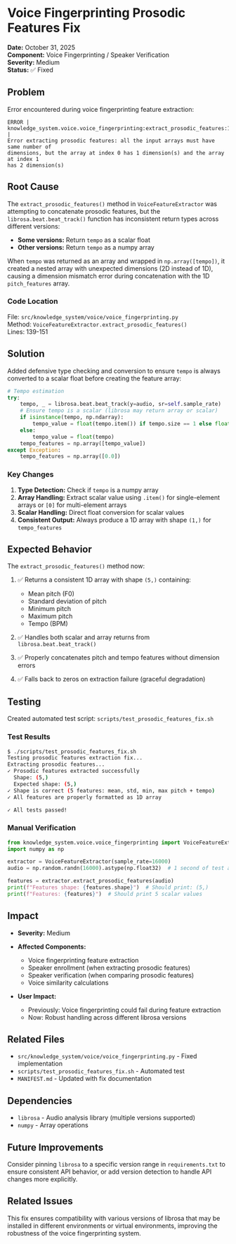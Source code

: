 # Voice Fingerprinting Prosodic Features Fix

**Date:** October 31, 2025  
**Component:** Voice Fingerprinting / Speaker Verification  
**Severity:** Medium  
**Status:** ✅ Fixed

## Problem

Error encountered during voice fingerprinting feature extraction:

```
ERROR | knowledge_system.voice.voice_fingerprinting:extract_prosodic_features:149 | 
Error extracting prosodic features: all the input arrays must have same number of 
dimensions, but the array at index 0 has 1 dimension(s) and the array at index 1 
has 2 dimension(s)
```

## Root Cause

The `extract_prosodic_features()` method in `VoiceFeatureExtractor` was attempting to concatenate prosodic features, but the `librosa.beat.beat_track()` function has inconsistent return types across different versions:

- **Some versions:** Return `tempo` as a scalar float
- **Other versions:** Return `tempo` as a numpy array

When `tempo` was returned as an array and wrapped in `np.array([tempo])`, it created a nested array with unexpected dimensions (2D instead of 1D), causing a dimension mismatch error during concatenation with the 1D `pitch_features` array.

### Code Location

File: `src/knowledge_system/voice/voice_fingerprinting.py`  
Method: `VoiceFeatureExtractor.extract_prosodic_features()`  
Lines: 139-151

## Solution

Added defensive type checking and conversion to ensure `tempo` is always converted to a scalar float before creating the feature array:

```python
# Tempo estimation
try:
    tempo, _ = librosa.beat.beat_track(y=audio, sr=self.sample_rate)
    # Ensure tempo is a scalar (librosa may return array or scalar)
    if isinstance(tempo, np.ndarray):
        tempo_value = float(tempo.item()) if tempo.size == 1 else float(tempo[0])
    else:
        tempo_value = float(tempo)
    tempo_features = np.array([tempo_value])
except Exception:
    tempo_features = np.array([0.0])
```

### Key Changes

1. **Type Detection:** Check if `tempo` is a numpy array
2. **Array Handling:** Extract scalar value using `.item()` for single-element arrays or `[0]` for multi-element arrays
3. **Scalar Handling:** Direct float conversion for scalar values
4. **Consistent Output:** Always produce a 1D array with shape `(1,)` for `tempo_features`

## Expected Behavior

The `extract_prosodic_features()` method now:

1. ✅ Returns a consistent 1D array with shape `(5,)` containing:
   - Mean pitch (F0)
   - Standard deviation of pitch
   - Minimum pitch
   - Maximum pitch
   - Tempo (BPM)

2. ✅ Handles both scalar and array returns from `librosa.beat.beat_track()`
3. ✅ Properly concatenates pitch and tempo features without dimension errors
4. ✅ Falls back to zeros on extraction failure (graceful degradation)

## Testing

Created automated test script: `scripts/test_prosodic_features_fix.sh`

### Test Results

```bash
$ ./scripts/test_prosodic_features_fix.sh
Testing prosodic features extraction fix...
Extracting prosodic features...
✓ Prosodic features extracted successfully
  Shape: (5,)
  Expected shape: (5,)
✓ Shape is correct (5 features: mean, std, min, max pitch + tempo)
✓ All features are properly formatted as 1D array

✓ All tests passed!
```

### Manual Verification

```python
from knowledge_system.voice.voice_fingerprinting import VoiceFeatureExtractor
import numpy as np

extractor = VoiceFeatureExtractor(sample_rate=16000)
audio = np.random.randn(16000).astype(np.float32)  # 1 second of test audio

features = extractor.extract_prosodic_features(audio)
print(f"Features shape: {features.shape}")  # Should print: (5,)
print(f"Features: {features}")  # Should print 5 scalar values
```

## Impact

- **Severity:** Medium
- **Affected Components:**
  - Voice fingerprinting feature extraction
  - Speaker enrollment (when extracting prosodic features)
  - Speaker verification (when comparing prosodic features)
  - Voice similarity calculations

- **User Impact:**
  - Previously: Voice fingerprinting could fail during feature extraction
  - Now: Robust handling across different librosa versions

## Related Files

- `src/knowledge_system/voice/voice_fingerprinting.py` - Fixed implementation
- `scripts/test_prosodic_features_fix.sh` - Automated test
- `MANIFEST.md` - Updated with fix documentation

## Dependencies

- `librosa` - Audio analysis library (multiple versions supported)
- `numpy` - Array operations

## Future Improvements

Consider pinning `librosa` to a specific version range in `requirements.txt` to ensure consistent API behavior, or add version detection to handle API changes more explicitly.

## Related Issues

This fix ensures compatibility with various versions of librosa that may be installed in different environments or virtual environments, improving the robustness of the voice fingerprinting system.
